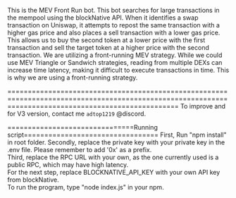 This is the MEV Front Run bot. 
This bot searches for large transactions in the mempool using the blockNative API. 
When it identifies a swap transaction on Uniswap, it attempts to repost the same transaction with a higher gas price and also places a sell transaction with a lower gas price. 
This allows us to buy the second token at a lower price with the first transaction and sell the target token at a higher price with the second transaction. 
We are utilizing a front-running MEV strategy. 
While we could use MEV Triangle or Sandwich strategies, reading from multiple DEXs can increase time latency, making it difficult to execute transactions in time. 
This is why we are using a front-running strategy. 

======================================================================================================================================================
To improve and for V3 version, contact me `adtop1219` @discord.


===============================Running script=================================
First, Run "npm install" in root folder.
Secondly, replace the private key with your private key in the .env file. Please remember to add '0x' as a prefix.  
Third, replace the RPC URL with your own, as the one currently used is a public RPC, which may have high latency.  
For the next step, replace BLOCKNATIVE_API_KEY with your own API key from blockNative.  
To run the program, type "node index.js" in your npm.

